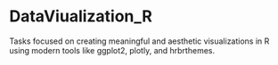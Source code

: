 # DataViualization_R
Tasks focused on creating meaningful and aesthetic visualizations in R using modern tools like ggplot2, plotly, and hrbrthemes.
